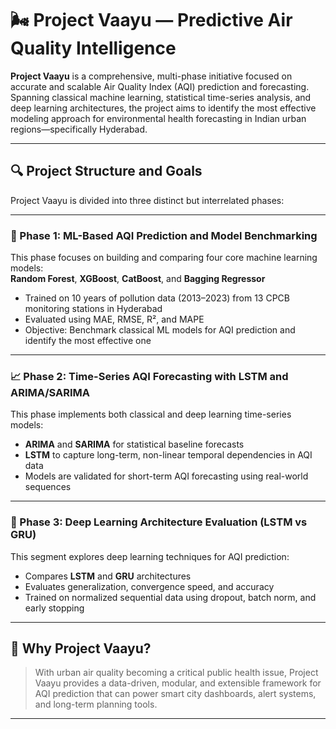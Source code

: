 # 🌬️ Project Vaayu — Predictive Air Quality Intelligence

**Project Vaayu** is a comprehensive, multi-phase initiative focused on accurate and scalable Air Quality Index (AQI) prediction and forecasting. Spanning classical machine learning, statistical time-series analysis, and deep learning architectures, the project aims to identify the most effective modeling approach for environmental health forecasting in Indian urban regions—specifically Hyderabad.

---

## 🔍 Project Structure and Goals

Project Vaayu is divided into three distinct but interrelated phases:

---

### 🧩 Phase 1: ML-Based AQI Prediction and Model Benchmarking

This phase focuses on building and comparing four core machine learning models:  
**Random Forest**, **XGBoost**, **CatBoost**, and **Bagging Regressor**

- Trained on 10 years of pollution data (2013–2023) from 13 CPCB monitoring stations in Hyderabad  
- Evaluated using MAE, RMSE, R², and MAPE  
- Objective: Benchmark classical ML models for AQI prediction and identify the most effective one

---

### 📈 Phase 2: Time-Series AQI Forecasting with LSTM and ARIMA/SARIMA

This phase implements both classical and deep learning time-series models:

- **ARIMA** and **SARIMA** for statistical baseline forecasts  
- **LSTM** to capture long-term, non-linear temporal dependencies in AQI data  
- Models are validated for short-term AQI forecasting using real-world sequences

---

### 🤖 Phase 3: Deep Learning Architecture Evaluation (LSTM vs GRU)

This segment explores deep learning techniques for AQI prediction:

- Compares **LSTM** and **GRU** architectures  
- Evaluates generalization, convergence speed, and accuracy  
- Trained on normalized sequential data using dropout, batch norm, and early stopping

---

## 🎯 Why Project Vaayu?

> With urban air quality becoming a critical public health issue, Project Vaayu provides a data-driven, modular, and extensible framework for AQI prediction that can power smart city dashboards, alert systems, and long-term planning tools.

---

